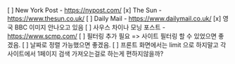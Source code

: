 [ ] New York Post - https://nypost.com/
[x] The Sun - https://www.thesun.co.uk/
[ ] Daily Mail - https://www.dailymail.co.uk/
[x] 영국 BBC 이미지 안나오고 있음
[ ] 사우스 차이나 모닝 포스트 - https://www.scmp.com/
[ ] 필터링 추가 필요 => 사이트 필터링 할 수 있었으면 좋겠음.
[ ] 날짜로 정렬 가능했으면 좋겠음.
[ ] 프론트 화면에서는 limit 으로 하지말고 각 사이트에서 1페이지 검색 가져오는걸로 하는게 편하지않을까?